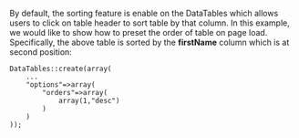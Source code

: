 By default, the sorting feature is enable on the DataTables which allows users to click on table header to sort table by that column. In this example, we would like to show how to preset the order of table on page load. Specifically, the above table is sorted by the __firstName__ column which is at second position:

```
DataTables::create(array(
    ...
    "options"=>array(
        "orders"=>array(
            array(1,"desc")
        )
    )
));
```